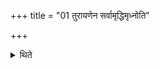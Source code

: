 +++
title = "01 तुरायणेन सर्वामृद्धिमृध्नोति"

+++

<details><summary>थिते</summary>

तुरायणेन सर्वामृद्धिमृध्नोति १
</details>
